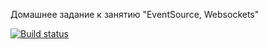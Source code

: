 Домашнее задание к занятию "EventSource, Websockets"

[![Build status](https://ci.appveyor.com/api/projects/status/9qjwm53qk2yfn2dh?svg=true)](https://ci.appveyor.com/project/jigaji/ahj8-frontend)
